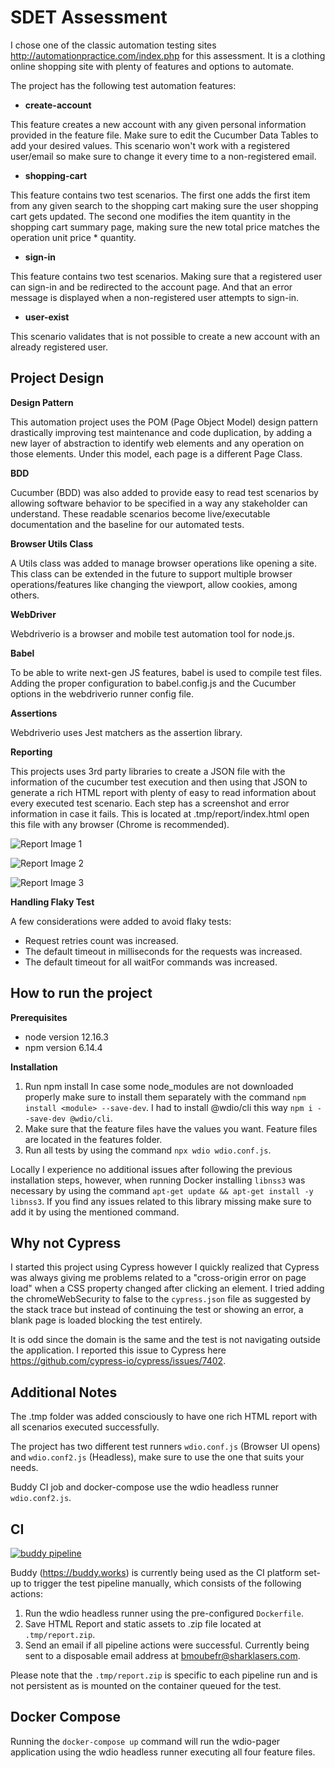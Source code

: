 # SDET Assessment
I chose one of the classic automation testing sites http://automationpractice.com/index.php for this assessment. It is a clothing
online shopping site with plenty of features and options to automate.

The project has the following test automation features:

* **create-account**

This feature creates a new account with any given personal information provided in the feature file. Make sure to edit the 
Cucumber Data Tables to add your desired values. This scenario won't work with a registered user/email so make sure to change it every time to a non-registered email.
 
* **shopping-cart**


This feature contains two test scenarios. The first one adds the first item from any given search to the shopping cart making sure the user shopping cart gets updated. The second one modifies the item quantity in the shopping cart summary page, making sure the new total price matches the operation unit price * quantity. 

* **sign-in**


This feature contains two test scenarios. Making sure that a registered user can sign-in and be redirected to the account page. And that an error message is displayed
when a non-registered user attempts to sign-in. 

* **user-exist**


This scenario validates that is not possible to create a new account with an already registered user.

## Project Design
**Design Pattern**


This automation project uses the POM (Page Object Model) design pattern drastically improving test maintenance and code duplication, by adding a new layer of abstraction to identify web elements and any operation on those elements. Under this model, each page is a different Page Class.

**BDD**


Cucumber (BDD) was also added to provide easy to read test scenarios by allowing software behavior to be specified in a way any stakeholder can understand. These readable scenarios become live/executable documentation and the baseline for our automated tests. 

**Browser Utils Class**


A Utils class was added to manage browser operations like opening a site. This class can be extended in the future to support multiple browser operations/features like changing the viewport, allow cookies, among others.

**WebDriver**


Webdriverio is a browser and mobile test automation tool for node.js.

**Babel**


To be able to write next-gen JS features, babel is used to compile test files. Adding the proper configuration to babel.config.js and the Cucumber options in the webdriverio runner config file.

**Assertions**


Webdriverio uses Jest matchers as the assertion library.

**Reporting**


This projects uses 3rd party libraries to create a JSON file with the information of the cucumber test execution and then using that JSON to generate a rich HTML report with plenty of easy to read information
about every executed test scenario. Each step has a screenshot and error information in case it fails. This is located at .tmp/report/index.html open this file with any browser (Chrome is recommended).

![Report Image 1](readme-images/Report%201.png)


![Report Image 2](readme-images/Report%202.png)


![Report Image 3](readme-images/Report%203.png)

**Handling Flaky Test**


A few considerations were added to avoid flaky tests: 
- Request retries count was increased.
- The default timeout in milliseconds for the requests was increased.
- The default timeout for all waitFor commands was increased.

## How to run the project

**Prerequisites**

* node version 12.16.3
* npm version 6.14.4

**Installation**


1. Run npm install In case some node_modules are not downloaded properly make sure to install them separately with the command `npm install <module> --save-dev`. I had to install @wdio/cli this way `npm i --save-dev @wdio/cli`.
2. Make sure that the feature files have the values you want. Feature files are located in the features folder.
3. Run all tests by using the command `npx wdio wdio.conf.js`.

Locally I experience no additional issues after following the previous installation steps, however, when running Docker installing `libnss3` was necessary by using the command
`apt-get update && apt-get install -y libnss3`. If you find any issues related to this library missing make sure to add it by using the mentioned command.

## Why not Cypress
I started this project using Cypress however I quickly realized that Cypress was always giving me problems related to a "cross-origin error on page load"
when a CSS property changed after clicking an element. I tried adding the chromeWebSecurity to false to the `cypress.json` file as suggested by the stack trace but instead of continuing the test or showing an error, a blank page is loaded blocking the test entirely.

It is odd since the domain is the same and the test is not navigating outside the application. I reported this issue to Cypress here https://github.com/cypress-io/cypress/issues/7402.

## Additional Notes
The .tmp folder was added consciously to have one rich HTML report with all scenarios executed successfully. 

The project has two different test runners `wdio.conf.js` (Browser UI opens) and  `wdio.conf2.js` (Headless), make sure to use the one that suits your needs.

Buddy CI job and docker-compose use the wdio headless runner `wdio.conf2.js`.

## CI
[![buddy pipeline](https://app.buddy.works/felipocorrea90/pager-sdet-assessment/pipelines/pipeline/257282/badge.svg?token=541e8bdee243fe3c7d2c38c49613537ebfb221969f5f52dd8363540301de15a6 "buddy pipeline")](https://app.buddy.works/felipocorrea90/pager-sdet-assessment/pipelines/pipeline/257282)

Buddy (https://buddy.works) is currently being used as the CI platform set-up to trigger the test pipeline manually, which consists of the following actions:

1. Run the wdio headless runner using the pre-configured `Dockerfile`.
2. Save HTML Report and static assets to .zip file located at `.tmp/report.zip`.
3. Send an email if all pipeline actions were successful. Currently being sent to a disposable email address at bmoubefr@sharklasers.com.

Please note that the `.tmp/report.zip` is specific to each pipeline run and is not persistent as is mounted on the container queued for the test.

## Docker Compose
Running the `docker-compose up` command will run the wdio-pager application using the wdio headless runner executing all four feature files.
